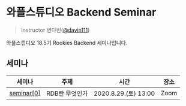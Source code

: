 # 와플스튜디오 Backend Seminar

> Instructor 변다빈([@davin111](https://github.com/davin111))

와플스튜디오 18.5기 Rookies Backend 세미나입니다.

## 세미나

| 세미나 | 주제 | 시간 | 장소 |
| --- | --- | --- | --- |
| [seminar[0]](seminar0) | RDB란 무엇인가 | 2020.8.29.(토) 13:00 | Zoom |
